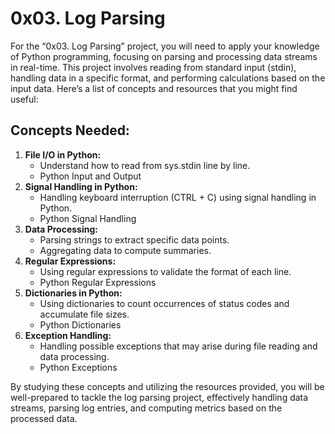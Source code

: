 # 0x03. Log Parsing
For the “0x03. Log Parsing” project, you will need to apply your knowledge of Python programming, focusing on parsing and processing data streams in real-time. This project involves reading from standard input (stdin), handling data in a specific format, and performing calculations based on the input data. Here’s a list of concepts and resources that you might find useful:

## Concepts Needed:
1. **File I/O in Python:**
	- Understand how to read from sys.stdin line by line.
	- Python Input and Output
2. **Signal Handling in Python:**
	- Handling keyboard interruption (CTRL + C) using signal handling in Python.
	- Python Signal Handling
3. **Data Processing:**
	- Parsing strings to extract specific data points.
	- Aggregating data to compute summaries.
4. **Regular Expressions:**
	- Using regular expressions to validate the format of each line.
	- Python Regular Expressions
5. **Dictionaries in Python:**
	- Using dictionaries to count occurrences of status codes and accumulate file sizes.
	- Python Dictionaries
6. **Exception Handling:**
	- Handling possible exceptions that may arise during file reading and data processing.
	- Python Exceptions

By studying these concepts and utilizing the resources provided, you will be well-prepared to tackle the log parsing project, effectively handling data streams, parsing log entries, and computing metrics based on the processed data.
